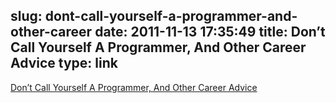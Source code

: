 slug: dont-call-yourself-a-programmer-and-other-career
date: 2011-11-13 17:35:49
title: Don’t Call Yourself A Programmer, And Other Career Advice
type: link
---

[Don’t Call Yourself A Programmer, And Other Career Advice](http://www.kalzumeus.com/2011/10/28/dont-call-yourself-a-programmer/)
